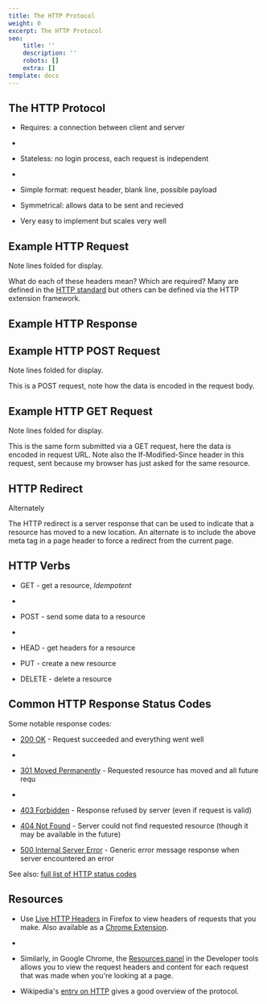 ```yaml
---
title: The HTTP Protocol
weight: 0
excerpt: The HTTP Protocol
seo:
    title: ''
    description: ''
    robots: []
    extra: []
template: docs
---
```


## The HTTP Protocol&#xA;&#xA;

-   Requires: a connection between client and server
-
-   Stateless: no login process, each request is independent
-
-   Simple format: request header, blank line, possible payload

-   Symmetrical: allows data to be sent and recieved

-   Very easy to implement but scales very well

## Example HTTP Request

Note lines folded for display.

What do each of these headers mean? Which are required? Many are defined in the [HTTP standard](ftp://ftp.isi.edu/in-notes/rfc2616.txt) but others can be defined via the HTTP extension framework.

## Example HTTP Response

## Example HTTP POST Request

Note lines folded for display.

This is a POST request, note how the data is encoded in the request body.

## Example HTTP GET Request

Note lines folded for display.

This is the same form submitted via a GET request, here the data is encoded in request URL. Note also the If-Modified-Since header in this request, sent because my browser has just asked for the same resource.

## HTTP Redirect

Alternately

The HTTP redirect is a server response that can be used to indicate that a resource has moved to a new location. An alternate is to include the above meta tag in a page header to force a redirect from the current page.

## HTTP Verbs

-   GET - get a resource, _Idempotent_
-
-   POST - send some data to a resource
-
-   HEAD - get headers for a resource

-   PUT - create a new resource

-   DELETE - delete a resource

## Common HTTP Response Status Codes

Some notable response codes:

-   [200 OK](http://en.wikipedia.org/wiki/List_of_HTTP_status_codes#2xx_Success) - Request succeeded and everything went well
-
-   [301 Moved Permanently](http://en.wikipedia.org/wiki/List_of_HTTP_status_codes#3xx_Redirection) - Requested resource has moved and all future requ
-
-   [403 Forbidden](http://en.wikipedia.org/wiki/List_of_HTTP_status_codes#4xx_Client_Error) - Response refused by server (even if request is valid)

-   [404 Not Found](http://en.wikipedia.org/wiki/List_of_HTTP_status_codes#4xx_Client_Error) - Server could not find requested resource (though it may be available in the future)

-   [500 Internal Server Error](http://en.wikipedia.org/wiki/List_of_HTTP_status_codes#5xx_Server_Error) - Generic error message response when server encountered an error

See also: [full list of HTTP status codes](http://en.wikipedia.org/wiki/List_of_HTTP_status_codes)

## Resources

-   Use [Live HTTP Headers](https://addons.mozilla.org/en-US/firefox/addon/3829) in Firefox to view headers of requests that you make. Also available as a [Chrome Extension](https://chrome.google.com/webstore/detail/live-http-headers/iaiioopjkcekapmldfgbebdclcnpgnlo).
-
-   Similarly, in Google Chrome, the [Resources panel](http://www.chromium.org/devtools/google-chrome-developer-tools-tutorial#resources) in the Developer tools allows you to view the request headers and content for each request that was made when you're looking at a page.

-   Wikipedia's [entry on HTTP](http://en.wikipedia.org/wiki/Hypertext_Transfer_Protocol) gives a good overview of the protocol.

